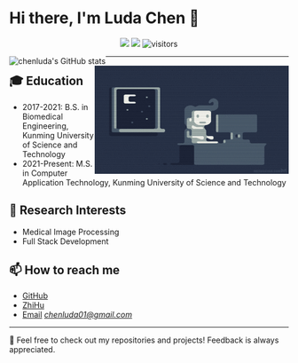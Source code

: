 # Hi there, I'm Luda Chen 👋

<p align="center">
    <a href="https://github.com/chenluda/chenluda"><img src="https://img.shields.io/badge/status-updating-brightgreen.svg"></a>
    <a href="https://github.com/python/cpython"><img src="https://img.shields.io/badge/Python-3.10-FF1493.svg"></a>
    <img src="https://visitor-badge.laobi.icu/badge?page_id=chenluda.chenluda" alt="visitors"/>   
</p>


<img align="left" src="https://github-readme-stats.vercel.app/api?username=chenluda&show_icons=true&theme=tokyonight" alt="chenluda's GitHub stats">

<img align="right" alt="GIF" src="img/code.gif" width="350" height="195" title="by GIPHY">

---

## 🎓 Education

- 2017-2021: B.S. in Biomedical Engineering, Kunming University of Science and Technology
- 2021-Present: M.S. in Computer Application Technology, Kunming University of Science and Technology

## 🌱 Research Interests

- Medical Image Processing
- Full Stack Development

## 📫 How to reach me

- [GitHub](https://github.com/chenluda)
- [ZhiHu](https://www.zhihu.com/people/Glenn)
- [Email](mailto:chenluda01@gmail.com) *chenluda01@gmail.com*

---

💼 Feel free to check out my repositories and projects! Feedback is always appreciated.

